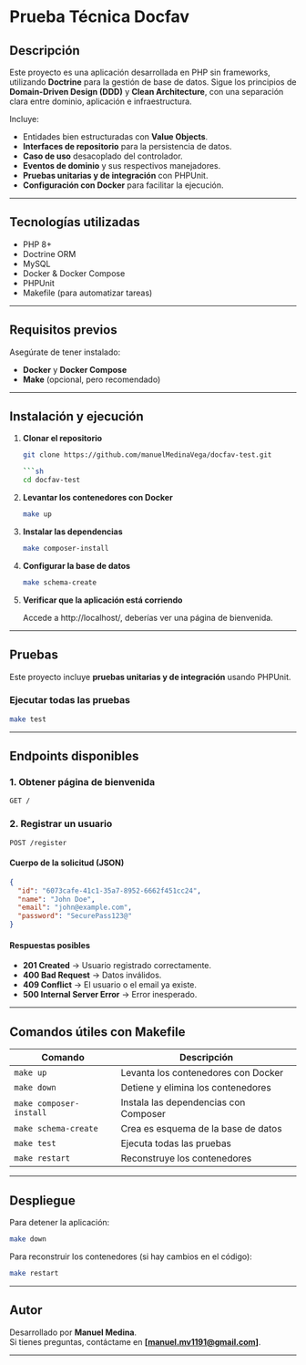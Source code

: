 # Prueba Técnica Docfav

## Descripción

Este proyecto es una aplicación desarrollada en PHP sin frameworks, utilizando **Doctrine** para la gestión de base de datos. Sigue los principios de **Domain-Driven Design (DDD)** y **Clean Architecture**, con una separación clara entre dominio, aplicación e infraestructura.

Incluye:

- Entidades bien estructuradas con **Value Objects**.
- **Interfaces de repositorio** para la persistencia de datos.
- **Caso de uso** desacoplado del controlador.
- **Eventos de dominio** y sus respectivos manejadores.
- **Pruebas unitarias y de integración** con PHPUnit.
- **Configuración con Docker** para facilitar la ejecución.

---

## Tecnologías utilizadas

- PHP 8+
- Doctrine ORM
- MySQL
- Docker & Docker Compose
- PHPUnit
- Makefile (para automatizar tareas)

---

## Requisitos previos

Asegúrate de tener instalado:

- **Docker** y **Docker Compose**
- **Make** (opcional, pero recomendado)

---

## Instalación y ejecución

1. **Clonar el repositorio**
   ```sh
   git clone https://github.com/manuelMedinaVega/docfav-test.git

   ```sh
   cd docfav-test

2. **Levantar los contenedores con Docker**
   ```sh
   make up

3. **Instalar las dependencias**
   ```sh
   make composer-install

4. **Configurar la base de datos**
   ```sh
   make schema-create

5. **Verificar que la aplicación está corriendo**

   Accede a http://localhost/, deberías ver una página de bienvenida.

---

## Pruebas

Este proyecto incluye **pruebas unitarias y de integración** usando PHPUnit.

### Ejecutar todas las pruebas
```sh
make test
```

---

## Endpoints disponibles

### 1. Obtener página de bienvenida
```http
GET /
```

### 2. Registrar un usuario
```http
POST /register
```
#### Cuerpo de la solicitud (JSON)
```json
{
  "id": "6073cafe-41c1-35a7-8952-6662f451cc24",
  "name": "John Doe",
  "email": "john@example.com",
  "password": "SecurePass123@"
}
```
#### Respuestas posibles
- **201 Created** → Usuario registrado correctamente.
- **400 Bad Request** → Datos inválidos.
- **409 Conflict** → El usuario o el email ya existe.
- **500 Internal Server Error** → Error inesperado.

---

## Comandos útiles con Makefile

| Comando             | Descripción |
|---------------------|-------------|
| `make up`          | Levanta los contenedores con Docker |
| `make down`        | Detiene y elimina los contenedores |
| `make composer-install`     | Instala las dependencias con Composer |
| `make schema-create`     | Crea es esquema de la base de datos |
| `make test`        | Ejecuta todas las pruebas |
| `make restart`        | Reconstruye los contenedores |

---

## Despliegue

Para detener la aplicación:
```sh
make down
```
Para reconstruir los contenedores (si hay cambios en el código):
```sh
make restart
```

---

## Autor

Desarrollado por **Manuel Medina**.  
Si tienes preguntas, contáctame en **[manuel.mv1191@gmail.com]**.

---

